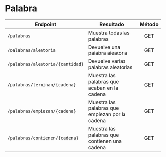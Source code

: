 # Palabra

| Endpoint                         | Resultado                                       | Método |
|----------------------------------|-------------------------------------------------|:------:|
| `/palabras`                      | Muestra todas las palabras                      |  GET   |
| `/palabras/aleatoria`            | Devuelve una palabra aleatoria                  |  GET   |
| `/palabras/aleatoria/{cantidad}` | Devuelve varias palabras aleatorias             |  GET   |
| `/palabras/terminan/{cadena}`    | Muestra las palabras que acaban en la cadena    |  GET   |
| `/palabras/empiezan/{cadena}`    | Muestra las palabras que empiezan por la cadena |  GET   |
| `/palabras/contienen/{cadena}`   | Muestra las palabras que contienen una cadena   |  GET   |

